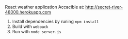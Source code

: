 React weather application
Accacible at: http://secret-river-48000.herokuapp.com

1. Install dependencies by runing `npm install`
2. Build with `webpack`
3. Run with `node server.js`

